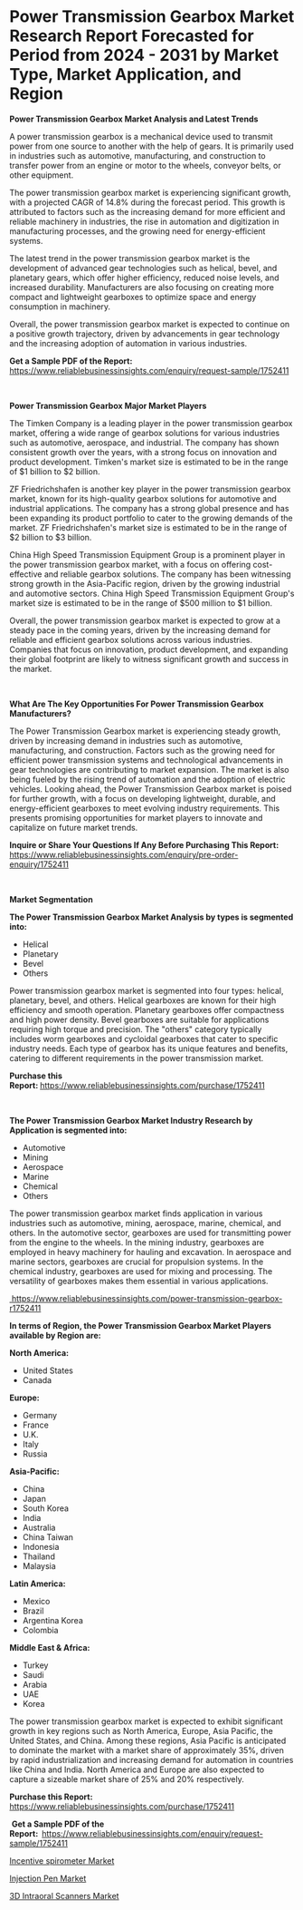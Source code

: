 <p><h1>Power Transmission Gearbox Market Research Report Forecasted for Period from 2024 -  2031 by Market Type, Market Application, and Region</h1></p><p><strong>Power Transmission Gearbox Market Analysis and Latest Trends</strong></p>
<p><p>A power transmission gearbox is a mechanical device used to transmit power from one source to another with the help of gears. It is primarily used in industries such as automotive, manufacturing, and construction to transfer power from an engine or motor to the wheels, conveyor belts, or other equipment.</p><p>The power transmission gearbox market is experiencing significant growth, with a projected CAGR of 14.8% during the forecast period. This growth is attributed to factors such as the increasing demand for more efficient and reliable machinery in industries, the rise in automation and digitization in manufacturing processes, and the growing need for energy-efficient systems.</p><p>The latest trend in the power transmission gearbox market is the development of advanced gear technologies such as helical, bevel, and planetary gears, which offer higher efficiency, reduced noise levels, and increased durability. Manufacturers are also focusing on creating more compact and lightweight gearboxes to optimize space and energy consumption in machinery.</p><p>Overall, the power transmission gearbox market is expected to continue on a positive growth trajectory, driven by advancements in gear technology and the increasing adoption of automation in various industries.</p></p>
<p><strong>Get a Sample PDF of the Report:&nbsp;</strong> <a href="https://www.reliablebusinessinsights.com/enquiry/request-sample/1752411">https://www.reliablebusinessinsights.com/enquiry/request-sample/1752411</a></p>
<p>&nbsp;</p>
<p><strong>Power Transmission Gearbox Major Market Players</strong></p>
<p><p>The Timken Company is a leading player in the power transmission gearbox market, offering a wide range of gearbox solutions for various industries such as automotive, aerospace, and industrial. The company has shown consistent growth over the years, with a strong focus on innovation and product development. Timken's market size is estimated to be in the range of $1 billion to $2 billion.</p><p>ZF Friedrichshafen is another key player in the power transmission gearbox market, known for its high-quality gearbox solutions for automotive and industrial applications. The company has a strong global presence and has been expanding its product portfolio to cater to the growing demands of the market. ZF Friedrichshafen's market size is estimated to be in the range of $2 billion to $3 billion.</p><p>China High Speed Transmission Equipment Group is a prominent player in the power transmission gearbox market, with a focus on offering cost-effective and reliable gearbox solutions. The company has been witnessing strong growth in the Asia-Pacific region, driven by the growing industrial and automotive sectors. China High Speed Transmission Equipment Group's market size is estimated to be in the range of $500 million to $1 billion.</p><p>Overall, the power transmission gearbox market is expected to grow at a steady pace in the coming years, driven by the increasing demand for reliable and efficient gearbox solutions across various industries. Companies that focus on innovation, product development, and expanding their global footprint are likely to witness significant growth and success in the market.</p></p>
<p>&nbsp;</p>
<p><strong>What Are The Key Opportunities For Power Transmission Gearbox Manufacturers?</strong></p>
<p><p>The Power Transmission Gearbox market is experiencing steady growth, driven by increasing demand in industries such as automotive, manufacturing, and construction. Factors such as the growing need for efficient power transmission systems and technological advancements in gear technologies are contributing to market expansion. The market is also being fueled by the rising trend of automation and the adoption of electric vehicles. Looking ahead, the Power Transmission Gearbox market is poised for further growth, with a focus on developing lightweight, durable, and energy-efficient gearboxes to meet evolving industry requirements. This presents promising opportunities for market players to innovate and capitalize on future market trends.</p></p>
<p><strong>Inquire or Share Your Questions If Any Before Purchasing This Report:</strong> <a href="https://www.reliablebusinessinsights.com/enquiry/pre-order-enquiry/1752411">https://www.reliablebusinessinsights.com/enquiry/pre-order-enquiry/1752411</a></p>
<p>&nbsp;</p>
<p><strong>Market Segmentation</strong></p>
<p><strong>The Power Transmission Gearbox Market Analysis by types is segmented into:</strong></p>
<p><ul><li>Helical</li><li>Planetary</li><li>Bevel</li><li>Others</li></ul></p>
<p><p>Power transmission gearbox market is segmented into four types: helical, planetary, bevel, and others. Helical gearboxes are known for their high efficiency and smooth operation. Planetary gearboxes offer compactness and high power density. Bevel gearboxes are suitable for applications requiring high torque and precision. The "others" category typically includes worm gearboxes and cycloidal gearboxes that cater to specific industry needs. Each type of gearbox has its unique features and benefits, catering to different requirements in the power transmission market.</p></p>
<p><strong>Purchase this Report:&nbsp;</strong><a href="https://www.reliablebusinessinsights.com/purchase/1752411">https://www.reliablebusinessinsights.com/purchase/1752411</a></p>
<p>&nbsp;</p>
<p><strong>The Power Transmission Gearbox Market Industry Research by Application is segmented into:</strong></p>
<p><ul><li>Automotive</li><li>Mining</li><li>Aerospace</li><li>Marine</li><li>Chemical</li><li>Others</li></ul></p>
<p><p>The power transmission gearbox market finds application in various industries such as automotive, mining, aerospace, marine, chemical, and others. In the automotive sector, gearboxes are used for transmitting power from the engine to the wheels. In the mining industry, gearboxes are employed in heavy machinery for hauling and excavation. In aerospace and marine sectors, gearboxes are crucial for propulsion systems. In the chemical industry, gearboxes are used for mixing and processing. The versatility of gearboxes makes them essential in various applications.</p></p>
<p><a href="https://www.reliablebusinessinsights.com/power-transmission-gearbox-r1752411">&nbsp;https://www.reliablebusinessinsights.com/power-transmission-gearbox-r1752411</a></p>
<p><strong>In terms of Region, the Power Transmission Gearbox Market Players available by Region are:</strong></p>
<p>
    <p> <strong> North America: </strong>
        <ul>
            <li>United States</li>
            <li>Canada</li>
        </ul>
        </p> 
    <p> <strong> Europe: </strong>
        <ul>
            <li>Germany</li>
            <li>France</li>
            <li>U.K.</li>
            <li>Italy</li>
            <li>Russia</li>
        </ul>
        </p> 
    <p> <strong> Asia-Pacific: </strong>
        <ul>
            <li>China</li>
            <li>Japan</li>
            <li>South Korea</li>
            <li>India</li>
            <li>Australia</li>
            <li>China Taiwan</li>
            <li>Indonesia</li>
            <li>Thailand</li>
            <li>Malaysia</li>
        </ul>
        </p> 
    <p> <strong> Latin America: </strong>
        <ul>
            <li>Mexico</li>
            <li>Brazil</li>
            <li>Argentina Korea</li>
            <li>Colombia</li>
        </ul>
        </p> 
    <p> <strong> Middle East & Africa: </strong>
        <ul>
            <li>Turkey</li>
            <li>Saudi</li>
            <li>Arabia</li>
            <li>UAE</li>
            <li>Korea</li>
        </ul>
    </p>
    </p>
<p><p>The power transmission gearbox market is expected to exhibit significant growth in key regions such as North America, Europe, Asia Pacific, the United States, and China. Among these regions, Asia Pacific is anticipated to dominate the market with a market share of approximately 35%, driven by rapid industrialization and increasing demand for automation in countries like China and India. North America and Europe are also expected to capture a sizeable market share of 25% and 20% respectively.</p></p>
<p><strong>Purchase this Report: </strong><a href="https://www.reliablebusinessinsights.com/purchase/1752411">https://www.reliablebusinessinsights.com/purchase/1752411</a></p>
<p>&nbsp;<strong>Get a Sample PDF of the Report:&nbsp;&nbsp;</strong><a href="https://www.reliablebusinessinsights.com/enquiry/request-sample/1752411">https://www.reliablebusinessinsights.com/enquiry/request-sample/1752411</a></p>
<p><strong></strong></p>
<p><p><a href="https://view.publitas.com/reportprime-1/incentive-spirometer-market-a-global-and-regional-analysis-focus-on-region-country-level-analysis-and-competitive-landscape-analysis-and-forecast-2024-2031/">Incentive spirometer Market</a></p><p><a href="https://view.publitas.com/reportprime-1/injection-pen-market-trends-a-detailed-study-of-its-market-segmentation-and-analyzing-the-importance-of-the-emerging-trends/">Injection Pen Market</a></p><p><a href="https://view.publitas.com/reportprime-1/an-in-depth-analysis-of-the-global-3d-intraoral-scanners-market-scope-and-its-rapid-growing-7-8-cagr-forcasted-for-period-from-2024-to-2031/">3D Intraoral Scanners Market</a></p></p>
